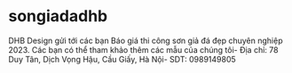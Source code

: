 # songiadadhb
DHB Design gửi tới các bạn Báo giá thi công sơn giả đá đẹp chuyên nghiệp 2023. Các bạn có thể tham khảo thêm các mẫu của chúng tôi- Địa chỉ: 78 Duy Tân, Dịch Vọng Hậu, Cầu Giấy, Hà Nội- SDT: 0989149805
